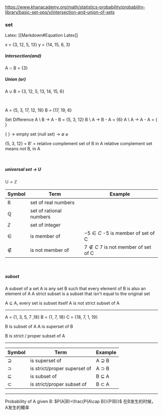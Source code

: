 
https://www.khanacademy.org/math/statistics-probability/probability-library/basic-set-ops/v/intersection-and-union-of-sets

### set

Latex: [[Markdown#Equation Latex]]

x = {3, 12, 5, 13}
y = {14, 15, 6, 3}

##### Intersection(and)
A $\cap$ B = {3}

##### Union (or)
A $\cup$ B = {3, 12, 5, 13, 14, 15, 6}

<br>

A = {5, 3, 17, 12, 19}
B = {17, 19, 6}

Set Difference
A \ B → A - B = {5, 3, 12}
B \ A → B - A = {6}
A \ A → A - A = { }


{ } → empty set (null set) → ∅
$\varnothing$

{5, 3, 12} = B′ = relative complement set of B in A
relative complement set means not B, in A

<br>

##### universal set → U 

$\mathbb{U} = \mathbb{Z}$

Symbol|Term|Example
---|---|---
$\mathbb{R}$|set of real numbers
$\mathbb{Q}$|set of rational numbers
$\mathbb{Z}$|set of integer
$\in$|is member of|$-5 \in C$ -5 is member of set of C
$\notin$|is not member of|$7 \notin C$ 7 is not member of set of C

<br>

##### subset

A subset of a set A is any set B such that every element of B is also an element of A
A strict subset is a subset that isn't equal to the original set

A $\subseteq$ A, every set is subset itself
A is not strict subset of A

---

A = {1, 3, 5, 7 ,18}
B = {1, 7, 18}
C = {18, 7, 1, 19}

B is subset of A
A is superset of B

B is strict / proper subset of A

---

Symbol|Term|Example
---|---|---
$\supseteq$|is superset of|A $\supseteq$ B
$\supset$|is strict/proper superset of| A $\supset$ B
$\subseteq$|is subset of|B $\subseteq$ A
$\subset$|is strict/proper subset of|B $\subset$ A

---

Probability of A given B:  $P(A|B)=\frac{P(A\cap B)}{P(B)}$
在B发生的时候，A发生的概率
